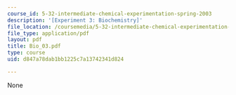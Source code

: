 ```yaml
---
course_id: 5-32-intermediate-chemical-experimentation-spring-2003
description: '[Experiment 3: Biochemistry]'
file_location: /coursemedia/5-32-intermediate-chemical-experimentation-spring-2003/d847a78dab1bb1225c7a13742341d824_Bio_03.pdf
file_type: application/pdf
layout: pdf
title: Bio_03.pdf
type: course
uid: d847a78dab1bb1225c7a13742341d824

---
```

None